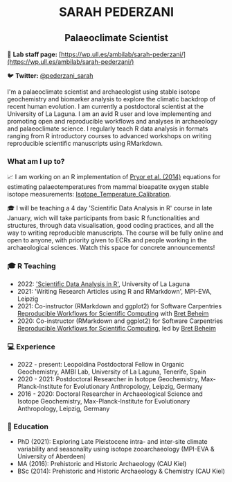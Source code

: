 <h1 align="center"> SARAH PEDERZANI </h1>

<h2 align="center">Palaeoclimate Scientist</h2>

📝 **Lab staff page:** [https://wp.ull.es/ambilab/sarah-pederzani/](https://wp.ull.es/ambilab/sarah-pederzani/)

🐦 **Twitter:** [@pederzani_sarah](https://twitter.com/pederzani_sarah)

I'm a palaeoclimate scientist and archaeologist using stable isotope geochemistry and biomarker analysis to explore the climatic backdrop of recent human evolution. I am currently a postdoctoral scientist at the University of La Laguna. I am an avid R user and love implementing and promoting open and reproducible workflows and analyses in archaeology and palaeoclimate science. I regularly teach R data analysis in formats ranging from R introductory courses to advanced workshops on writing reproducible scientific manuscripts using RMarkdown. 

### What am I up to?

:chart_with_upwards_trend: I am working on an R implementation of [Pryor et al. (2014)](https://doi.org/10.1016/j.palaeo.2014.07.003) equations for estimating palaeotemperatures from mammal bioapatite oxygen stable isotope measurements: [Isotope_Temperature_Calibration](https://github.com/scpederzani/Isotope_Temperature_Calibration). 

:mortar_board: I will be teaching a 4 day 'Scientific Data Analysis in R' course in late January, wich will take participants from basic R functionalities and structures, through data visualisation, good coding practices, and all the way to writing reproducible manuscripts. The course will be fully online and open to anyone, with priority given to ECRs and people working in the archaeological sciences. Watch this space for concrete announcements!

### :mortar_board: R Teaching

- 2022: ['Scientific Data Analysis in R'](https://github.com/scpederzani/ULL_R_course), University of La Laguna
- 2021: 'Writing Research Articles using R and RMarkdown', MPI-EVA, Leipzig
- 2021: Co-instructor (RMarkdown and ggplot2) for Software Carpentries [Reproducible Workflows for Scientific Computing](https://babeheim.com/2021-11-29-leipzig-online/) with [Bret Beheim](https://github.com/babeheim)
- 2020: Co-instructor (RMarkdown and ggplot2) for Software Carpentries [Reproducible Workflows for Scientific Computing](https://hbec-mpi-eva.github.io/2020-11-23-leipzig-online/), led by [Bret Beheim](https://github.com/babeheim)

### :computer: Experience

- 2022 - present: Leopoldina Postdoctoral Fellow in Organic Geochemistry, AMBI Lab, University of La Laguna, Tenerife, Spain
- 2020 - 2021: Postdoctoral Researcher in Isotope Geochemistry, Max-Planck-Institute for Evolutionary Anthropology, Leipzig, Germany
- 2016 - 2020: Doctoral Researcher in Archaeological Science and Isotope Geochemistry, Max-Planck-Institute for Evolutionary Anthropology, Leipzig, Germany

### :scroll: Education

- PhD (2021): Exploring Late Pleistocene intra- and inter-site climate variability and seasonality
using isotope zooarchaeology (MPI-EVA & University of Aberdeen)
- MA (2016): Prehistoric and Historic Archaeology (CAU Kiel)
- BSc (2014): Prehistoric and Historic Archaeology & Chemistry (CAU Kiel)

<!--

when projects are active, add a 'what am I up to?' section after the bio; e.g. for the Pryor translation and for the R course

**scpederzani/scpederzani** is a ✨ _special_ ✨ repository because its `README.md` (this file) appears on your GitHub profile.

Here are some ideas to get you started:

- 🔭 I’m currently working on ...
- 🌱 I’m currently learning ...
- 👯 I’m looking to collaborate on ...
- 🤔 I’m looking for help with ...
- 💬 Ask me about ...
- 📫 How to reach me: ...
- 😄 Pronouns: ...
- ⚡ Fun fact: ...
-->
